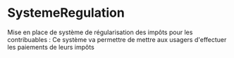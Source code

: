 # SystemeRegulation
Mise en place de système de régularisation des impôts pour les contribuables : Ce système va permettre de mettre aux usagers d'effectuer les paiements de leurs impôts
